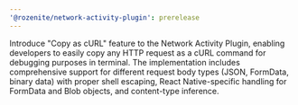 ```yaml
---
'@rozenite/network-activity-plugin': prerelease
---
```


Introduce "Copy as cURL" feature to the Network Activity Plugin, enabling developers to easily copy any HTTP request as a cURL command for debugging purposes in terminal. The implementation includes comprehensive support for different request body types (JSON, FormData, binary data) with proper shell escaping, React Native-specific handling for FormData and Blob objects, and content-type inference.
